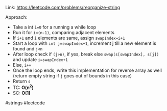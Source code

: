 Link: https://leetcode.com/problems/reorganize-string

Approach:
- Take a int `i=0` for a running a while loop
- Run it for `i<(n-1)`, comparing adjacent elements
- If `i+1` and `i` elements are same, assign `swapIndex=i+1`
- Start a loop with `int j=swapIndex+1`, increment j till a new element is found and `j<n`
- After loop check if `(j>n)`, if yes, break else `swap(s[swapIndex], s[j])` and update `i=swapIndex+1`
- Else, `i++`
- Once the loop ends, write this implementation for reverse array as well (return empty string if `j` goes out of bounds in this case)
- Return `s`
- TC: **O(n<sup>2</sup>)**
- SC: **O(1)**

#strings  #leetcode 